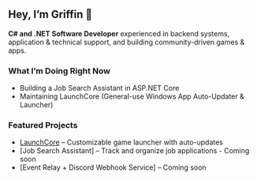 ## Hey, I’m Griffin 👋

**C# and .NET Software Developer** experienced in backend systems, application & technical support, and building community-driven games & apps.

### What I’m Doing Right Now
- Building a Job Search Assistant in ASP.NET Core
- Maintaining LaunchCore (General-use Windows App Auto-Updater & Launcher)

### Featured Projects
- [LaunchCore](https://github.com/comfrog559098/LaunchCore) – Customizable game launcher with auto-updates
- [Job Search Assistant] – Track and organize job applications - Coming soon
- [Event Relay + Discord Webhook Service] – Coming soon
